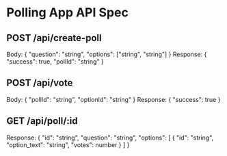# Polling App API Spec

## POST /api/create-poll

Body: { "question": "string", "options": ["string", "string"] }
Response: { "success": true, "pollId": "string" }

## POST /api/vote

Body: { "pollId": "string", "optionId": "string" }
Response: { "success": true }

## GET /api/poll/:id

Response: {
"id": "string",
"question": "string",
"options": [
{ "id": "string", "option_text": "string", "votes": number }
]
}

